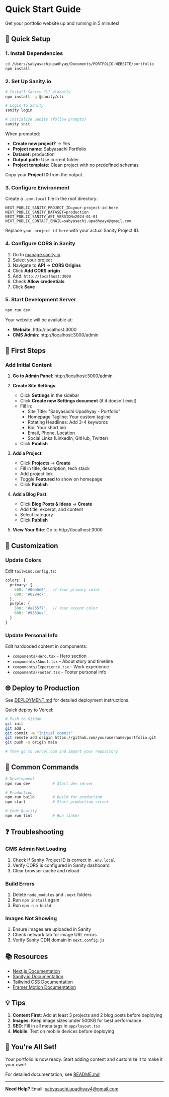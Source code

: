 # Quick Start Guide

Get your portfolio website up and running in 5 minutes!

## 🚀 Quick Setup

### 1. Install Dependencies

```bash
cd /Users/sabyasachiupadhyay/Documents/PORTFOLIO-WEBSITE/portfolio
npm install
```

### 2. Set Up Sanity.io

```bash
# Install Sanity CLI globally
npm install -g @sanity/cli

# Login to Sanity
sanity login

# Initialize Sanity (follow prompts)
sanity init
```

When prompted:
- **Create new project?** → Yes
- **Project name:** Sabyasachi Portfolio
- **Dataset:** production
- **Output path:** Use current folder
- **Project template:** Clean project with no predefined schemas

Copy your **Project ID** from the output.

### 3. Configure Environment

Create a `.env.local` file in the root directory:

```env
NEXT_PUBLIC_SANITY_PROJECT_ID=your-project-id-here
NEXT_PUBLIC_SANITY_DATASET=production
NEXT_PUBLIC_SANITY_API_VERSION=2024-01-01
NEXT_PUBLIC_CONTACT_EMAIL=sabyasachi.upadhyay4@gmail.com
```

Replace `your-project-id-here` with your actual Sanity Project ID.

### 4. Configure CORS in Sanity

1. Go to [manage.sanity.io](https://manage.sanity.io)
2. Select your project
3. Navigate to **API** → **CORS Origins**
4. Click **Add CORS origin**
5. Add: `http://localhost:3000`
6. Check **Allow credentials**
7. Click **Save**

### 5. Start Development Server

```bash
npm run dev
```

Your website will be available at:
- **Website**: http://localhost:3000
- **CMS Admin**: http://localhost:3000/admin

## 📝 First Steps

### Add Initial Content

1. **Go to Admin Panel**: http://localhost:3000/admin

2. **Create Site Settings**:
   - Click **Settings** in the sidebar
   - Click **Create new Settings document** (if it doesn't exist)
   - Fill in:
     - Site Title: "Sabyasachi Upadhyay - Portfolio"
     - Homepage Tagline: Your custom tagline
     - Rotating Headlines: Add 3-4 keywords
     - Bio: Your short bio
     - Email, Phone, Location
     - Social Links (LinkedIn, GitHub, Twitter)
   - Click **Publish**

3. **Add a Project**:
   - Click **Projects** → **Create**
   - Fill in title, description, tech stack
   - Add project link
   - Toggle **Featured** to show on homepage
   - Click **Publish**

4. **Add a Blog Post**:
   - Click **Blog Posts & Ideas** → **Create**
   - Add title, excerpt, and content
   - Select category
   - Click **Publish**

5. **View Your Site**: Go to http://localhost:3000

## 🎨 Customization

### Update Colors

Edit `tailwind.config.ts`:
```typescript
colors: {
  primary: {
    500: '#0ea5e9',  // Your primary color
    600: '#0284c7',
  },
  purple: {
    500: '#a855f7',  // Your accent color
    600: '#9333ea',
  }
}
```

### Update Personal Info

Edit hardcoded content in components:
- `components/Hero.tsx` - Hero section
- `components/About.tsx` - About story and timeline
- `components/Experience.tsx` - Work experience
- `components/Footer.tsx` - Footer personal info

## 🌐 Deploy to Production

See [DEPLOYMENT.md](./DEPLOYMENT.md) for detailed deployment instructions.

Quick deploy to Vercel:

```bash
# Push to GitHub
git init
git add .
git commit -m "Initial commit"
git remote add origin https://github.com/yourusername/portfolio.git
git push -u origin main

# Then go to vercel.com and import your repository
```

## 🔧 Common Commands

```bash
# Development
npm run dev          # Start dev server

# Production
npm run build        # Build for production
npm start            # Start production server

# Code Quality
npm run lint         # Run linter
```

## ❓ Troubleshooting

### CMS Admin Not Loading

1. Check if Sanity Project ID is correct in `.env.local`
2. Verify CORS is configured in Sanity dashboard
3. Clear browser cache and reload

### Build Errors

1. Delete `node_modules` and `.next` folders
2. Run `npm install` again
3. Run `npm run build`

### Images Not Showing

1. Ensure images are uploaded in Sanity
2. Check network tab for image URL errors
3. Verify Sanity CDN domain in `next.config.js`

## 📚 Resources

- [Next.js Documentation](https://nextjs.org/docs)
- [Sanity.io Documentation](https://www.sanity.io/docs)
- [Tailwind CSS Documentation](https://tailwindcss.com/docs)
- [Framer Motion Documentation](https://www.framer.com/motion/)

## 💡 Tips

1. **Content First**: Add at least 3 projects and 2 blog posts before deploying
2. **Images**: Keep image sizes under 500KB for best performance
3. **SEO**: Fill in all meta tags in `app/layout.tsx`
4. **Mobile**: Test on mobile devices before deploying

## 🎉 You're All Set!

Your portfolio is now ready. Start adding content and customize it to make it your own!

For detailed documentation, see [README.md](./README.md)

---

**Need Help?** Email: sabyasachi.upadhyay4@gmail.com

